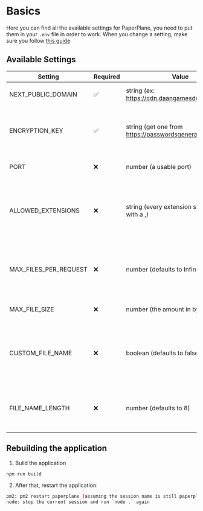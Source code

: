 # Basics

Here you can find all the available settings for PaperPlane, you need to put them in your `.env` file in order to work. When you change a setting, make sure you follow [this guide](/docs/config/basics#rebuilding-the-application)

## Available Settings

| Setting               | Required           | Value                                                      | Description                                                                     |
| --------------------- | ------------------ | ---------------------------------------------------------- | ------------------------------------------------------------------------------- |
| NEXT_PUBLIC_DOMAIN    | :white_check_mark: | string (ex: https://cdn.daangamesdg.xyz)                   | The domain connected to PaperPlane                                              |
| ENCRYPTION_KEY        | :white_check_mark: | string (get one from https://passwordsgenerator.net/plus/) | The encryption key used to encrypt session tokens                               |
| PORT                  | :x:                | number (a usable port)                                     | The port the server is listening to                                             |
| ALLOWED_EXTENSIONS    | :x:                | string (every extension separated with a ,)                | The extensions that are allowed when uploading files to the cdn                 |
| MAX_FILES_PER_REQUEST | :x:                | number (defaults to Infinity)                              | The maximum amount of files someone can upload per request                      |
| MAX_FILE_SIZE         | :x:                | number (the amount in bytes)                               | The maximum file size                                                           |
| CUSTOM_FILE_NAME      | :x:                | boolean (defaults to false)                                | If the name of the file should be used as name instead of a random generated id |
| FILE_NAME_LENGTH      | :x:                | number (defaults to 8)                                     | The length the name should be when it is automatically generated                |

## Rebuilding the application

1. Build the application

```bash npm2yarn
npm run build
```

2. After that, restart the application:

```bash
pm2: pm2 restart paperplane (assuming the session name is still paperplane)
node: stop the current session and run `node .` again
```
